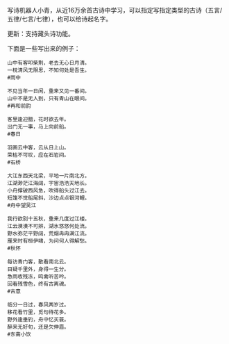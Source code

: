 写诗机器人小青，从近16万余首古诗中学习，可以指定写指定类型的古诗（五言/五律/七言/七律），也可以给诗起名字。

更新：支持藏头诗功能。

下面是一些写出来的例子：
```
山中有客叩柴荆，老去无心日月清。
一枕清风无限思，不知何处是吾生。
#雨中

不见当年一日闲，重来又见一番间。
山中不是无人到，只有青山在眼间。
#再和前韵

客里逢迎腊，花时欲去年。
出门无一事，马上向前船。
#春日

羽画云中客，云从日上山。
荣枯不可叹，应在石岩间。
#石桥

大江东西天北梁，平地一片南北方。
江湖渺茫江海阔，宇宙浩浩天地长。
小舟撑破西风急，吹得船头过江去。
短篷不觉船尾斜，沙边点点银河鲤。
#舟中望吴江

我行欲别十五秋，重来几度过江楼。
江云漠漠不可辨，湖水悠悠何处流。
野水弥茫平野阔，荒烟冉冉满江流。
雁来时有桓伊啸，为问何人得解愁。
#秋怀

每访青门客，散看南北云。
目疑千里外，身得一生分。
急雨收残冻，鸣禽听苦吟。
回看残雪色，终有古离魂。
#古意

临分一日过，春风两岁过。
移花看竹里，觅句待花多。
野外逢垂钓，舟中忆买蓑。
醉来无好句，还是欠伸眉。
#东斋小饮
```
